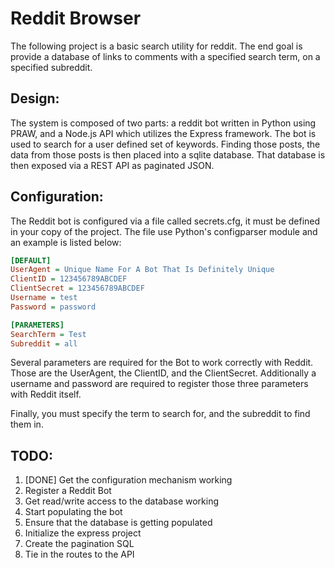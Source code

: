 # Reddit Browser
The following project is a basic search utility for reddit. The end goal is provide a database of links to comments with a specified search term, on a specified subreddit.


## Design:
The system is composed of two parts: a reddit bot written in Python using PRAW, and a Node.js API which utilizes the Express framework. The bot is used to search for a user defined set of keywords. Finding those posts, the data from those posts is then placed into a sqlite database. That database is then exposed via a REST API as paginated JSON.

## Configuration:
The Reddit bot is configured via a file called secrets.cfg, it must be defined in your copy of the project. The file use Python's configparser module and an example is listed below:

``` ini
[DEFAULT]
UserAgent = Unique Name For A Bot That Is Definitely Unique
ClientID = 123456789ABCDEF
ClientSecret = 123456789ABCDEF
Username = test
Password = password

[PARAMETERS]
SearchTerm = Test
Subreddit = all
```

Several parameters are required for the Bot to work correctly with Reddit. Those are the UserAgent, the ClientID, and the ClientSecret. Additionally a username and password are required to register those three parameters with Reddit itself.

Finally, you must specify the term to search for, and the subreddit to find them in.

## TODO:
1. [DONE] Get the configuration mechanism working
2. Register a Reddit Bot
3. Get read/write access to the database working
4. Start populating the bot
5. Ensure that the database is getting populated
6. Initialize the express project
7. Create the pagination SQL
8. Tie in the routes to the API